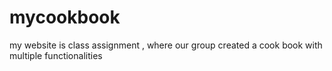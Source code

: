 # mycookbook
my website is class assignment , where our group created a cook book with multiple functionalities 
